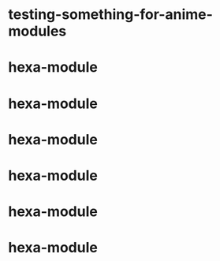 # testing-something-for-anime-modules
# hexa-module
# hexa-module
# hexa-module
# hexa-module
# hexa-module
# hexa-module
